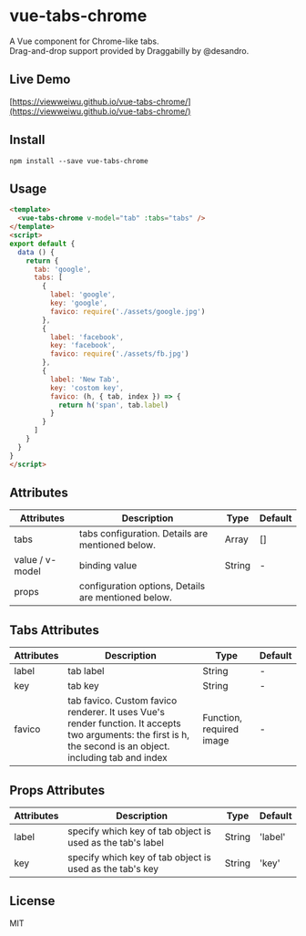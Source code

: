 # vue-tabs-chrome
A Vue component for Chrome-like tabs.<br>
Drag-and-drop support provided by Draggabilly by @desandro.

## Live Demo
[https://viewweiwu.github.io/vue-tabs-chrome/](https://viewweiwu.github.io/vue-tabs-chrome/)

## Install
```
npm install --save vue-tabs-chrome
```

## Usage
``` html
<template>
  <vue-tabs-chrome v-model="tab" :tabs="tabs" />
</template>
<script>
export default {
  data () {
    return {
      tab: 'google',
      tabs: [
        {
          label: 'google',
          key: 'google',
          favico: require('./assets/google.jpg')
        },
        {
          label: 'facebook',
          key: 'facebook',
          favico: require('./assets/fb.jpg')
        },
        {
          label: 'New Tab',
          key: 'costom key',
          favico: (h, { tab, index }) => {
            return h('span', tab.label)
          }
        }
      ]
    }
  }
}
</script>
```

## Attributes

| Attributes | Description | Type | Default |
| - | - | - | - |
| tabs | tabs configuration. Details are mentioned below. | Array | [] |
| value / v-model | binding value | String | - |
| props | configuration options, Details are mentioned below. |

## Tabs Attributes
| Attributes | Description | Type | Default |
| - | - | - | - |
| label | tab label | String | - |
| key | tab key | String | - |
| favico | tab favico. Custom favico renderer. It uses Vue's render function. It accepts two arguments: the first is h, the second is an object. including tab and index | Function, required image | - |

## Props Attributes
| Attributes | Description | Type | Default |
| - | - | - | - |
| label | specify which key of tab object is used as the tab's label | String | 'label' |
| key | specify which key of tab object is used as the tab's key | String | 'key' |

## License
MIT
